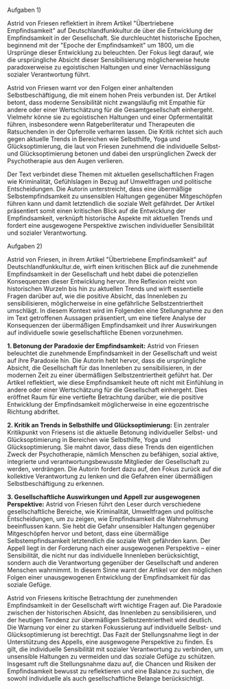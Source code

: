 
Aufgaben 1) 

Astrid von Friesen reflektiert in ihrem Artikel "Übertriebene Empfindsamkeit" auf Deutschlandfunkkultur.de über die Entwicklung der Empfindsamkeit in der Gesellschaft. Sie durchleuchtet historische Epochen, beginnend mit der "Epoche der Empfindsamkeit" um 1800, um die Ursprünge dieser Entwicklung zu beleuchten. Der Fokus liegt darauf, wie die ursprüngliche Absicht dieser Sensibilisierung möglicherweise heute paradoxerweise zu egoistischen Haltungen und einer Vernachlässigung sozialer Verantwortung führt.

Astrid von Friesen warnt vor den Folgen einer anhaltenden Selbstbeschäftigung, die mit einem hohen Preis verbunden ist. Der Artikel betont, dass moderne Sensibilität nicht zwangsläufig mit Empathie für andere oder einer Wertschätzung für die Gesamtgesellschaft einhergeht. Vielmehr könne sie zu egoistischen Haltungen und einer Opfermentalität führen, insbesondere wenn Ratgeberliteratur und Therapeuten die Ratsuchenden in der Opferrolle verharren lassen. Die Kritik richtet sich auch gegen aktuelle Trends in Bereichen wie Selbsthilfe, Yoga und Glücksoptimierung, die laut von Friesen zunehmend die individuelle Selbst- und Glücksoptimierung betonen und dabei den ursprünglichen Zweck der Psychotherapie aus den Augen verlieren.

Der Text verbindet diese Themen mit aktuellen gesellschaftlichen Fragen wie Kriminalität, Gefühlslagen in Bezug auf Umweltfragen und politische Entscheidungen. Die Autorin unterstreicht, dass eine übermäßige Selbstempfindsamkeit zu unsensiblen Haltungen gegenüber Mitgeschöpfen führen kann und damit letztendlich die soziale Welt gefährdet. Der Artikel präsentiert somit einen kritischen Blick auf die Entwicklung der Empfindsamkeit, verknüpft historische Aspekte mit aktuellen Trends und fordert eine ausgewogene Perspektive zwischen individueller Sensibilität und sozialer Verantwortung.

Aufgaben 2)

Astrid von Friesen, in ihrem Artikel "Übertriebene Empfindsamkeit" auf Deutschlandfunkkultur.de, wirft einen kritischen Blick auf die zunehmende Empfindsamkeit in der Gesellschaft und hebt dabei die potenziellen Konsequenzen dieser Entwicklung hervor. Ihre Reflexion reicht von historischen Wurzeln bis hin zu aktuellen Trends und wirft essentielle Fragen darüber auf, wie die positive Absicht, das Innenleben zu sensibilisieren, möglicherweise in eine gefährliche Selbstzentriertheit umschlägt. In diesem Kontext wird im Folgenden eine Stellungnahme zu den im Text getroffenen Aussagen präsentiert, um eine tiefere Analyse der Konsequenzen der übermäßigen Empfindsamkeit und ihrer Auswirkungen auf individuelle sowie gesellschaftliche Ebenen vorzunehmen.

**1. Betonung der Paradoxie der Empfindsamkeit:** Astrid von Friesen beleuchtet die zunehmende Empfindsamkeit in der Gesellschaft und weist auf ihre Paradoxie hin. Die Autorin hebt hervor, dass die ursprüngliche Absicht, die Gesellschaft für das Innenleben zu sensibilisieren, in der modernen Zeit zu einer übermäßigen Selbstzentriertheit geführt hat. Der Artikel reflektiert, wie diese Empfindsamkeit heute oft nicht mit Einfühlung in andere oder einer Wertschätzung für die Gesellschaft einhergeht. Dies eröffnet Raum für eine vertiefte Betrachtung darüber, wie die positive Entwicklung der Empfindsamkeit möglicherweise in eine egozentrische Richtung abdriftet.

**2. Kritik an Trends in Selbsthilfe und Glücksoptimierung:** Ein zentraler Kritikpunkt von Friesens ist die aktuelle Betonung individueller Selbst- und Glücksoptimierung in Bereichen wie Selbsthilfe, Yoga und Glücksoptimierung. Sie mahnt davor, dass diese Trends den eigentlichen Zweck der Psychotherapie, nämlich Menschen zu befähigen, sozial aktive, integrierte und verantwortungsbewusste Mitglieder der Gesellschaft zu werden, verdrängen. Die Autorin fordert dazu auf, den Fokus zurück auf die kollektive Verantwortung zu lenken und die Gefahren einer übermäßigen Selbstbeschäftigung zu erkennen.

**3. Gesellschaftliche Auswirkungen und Appell zur ausgewogenen Perspektive:** Astrid von Friesen führt den Leser durch verschiedene gesellschaftliche Bereiche, wie Kriminalität, Umweltfragen und politische Entscheidungen, um zu zeigen, wie Empfindsamkeit die Wahrnehmung beeinflussen kann. Sie hebt die Gefahr unsensibler Haltungen gegenüber Mitgeschöpfen hervor und betont, dass eine übermäßige Selbstempfindsamkeit letztendlich die soziale Welt gefährden kann. Der Appell liegt in der Forderung nach einer ausgewogenen Perspektive – einer Sensibilität, die nicht nur das individuelle Innenleben berücksichtigt, sondern auch die Verantwortung gegenüber der Gesellschaft und anderen Menschen wahrnimmt. In diesem Sinne warnt der Artikel vor den möglichen Folgen einer unausgewogenen Entwicklung der Empfindsamkeit für das soziale Gefüge.

Astrid von Friesens kritische Betrachtung der zunehmenden Empfindsamkeit in der Gesellschaft wirft wichtige Fragen auf. Die Paradoxie zwischen der historischen Absicht, das Innenleben zu sensibilisieren, und der heutigen Tendenz zur übermäßigen Selbstzentriertheit wird deutlich. Die Warnung vor einer zu starken Fokussierung auf individuelle Selbst- und Glücksoptimierung ist berechtigt. Das Fazit der Stellungsnahme liegt in der Unterstützung des Appells, eine ausgewogene Perspektive zu finden. Es gilt, die individuelle Sensibilität mit sozialer Verantwortung zu verbinden, um unsensible Haltungen zu vermeiden und das soziale Gefüge zu schützen. Insgesamt ruft die Stellungsnahme dazu auf, die Chancen und Risiken der Empfindsamkeit bewusst zu reflektieren und eine Balance zu suchen, die sowohl individuelle als auch gesellschaftliche Belange berücksichtigt.